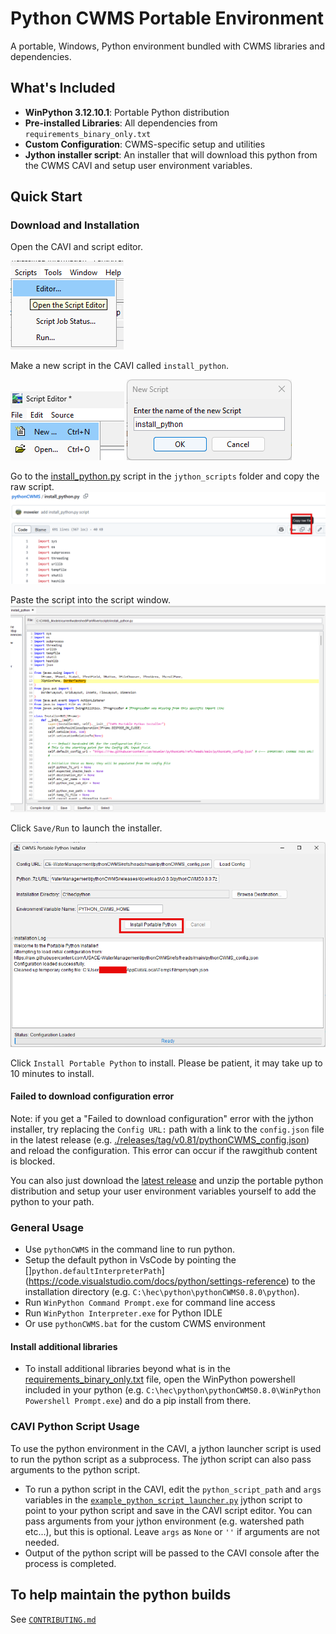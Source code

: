 # Python CWMS Portable Environment

A portable, Windows, Python environment bundled with CWMS libraries and dependencies.

## What's Included

- **WinPython 3.12.10.1**: Portable Python distribution
- **Pre-installed Libraries**: All dependencies from `requirements_binary_only.txt`
- **Custom Configuration**: CWMS-specific setup and utilities
- **Jython installer script**: An installer that will download this python from the CWMS CAVI and setup user environment variables.

## Quick Start

### Download and Installation
Open the CAVI and script editor.

![alt text](./screenshots/image.png)

Make a new script in the CAVI called `install_python`.

![alt text](./screenshots/image-2.png)
![alt text](./screenshots/image-3.png)

Go to the [install_python.py](./jython_scripts/install_python.py) script in the `jython_scripts` folder and copy the raw script.
![alt text](./screenshots/image-1.png)

Paste the script into the script window.
![alt text](./screenshots/image-4.png)

Click `Save/Run` to launch the installer.

![alt text](./screenshots/image-5.png)

Click `Install Portable Python` to install. Please be patient, it may take up to 10 minutes to install.

#### Failed to download configuration error

Note: if you get a "Failed to download configuration" error with the jython installer, try replacing the `Config URL:` path with a link to the `config.json` file in the latest release (e.g. [./releases/tag/v0.81/pythonCWMS_config.json](./releases/download/v0.81/pythonCWMS_config.json)) and reload the configuration. This error can occur if the rawgithub content is blocked.

You can also just download the [latest release](./releases/) and unzip the portable python distribution and setup your user environment variables yourself to add the python to your path.

### General Usage
- Use `pythonCWMS` in the command line to run python.
- Setup the default python in VsCode by pointing the []`python.defaultInterpreterPath`] (https://code.visualstudio.com/docs/python/settings-reference) to the installation directory (e.g. `C:\hec\python\pythonCWMS0.8.0\python`). 
- Run `WinPython Command Prompt.exe` for command line access
- Run `WinPython Interpreter.exe` for Python IDLE
- Or use `pythonCWMS.bat` for the custom CWMS environment
  
#### Install additional libraries
- To install additional libraries beyond what is in the [requirements_binary_only.txt](./requirements_binary_only.txt) file, open the WinPython powershell included in your python (e.g. `C:\hec\python\pythonCWMS0.8.0\WinPython Powershell Prompt.exe`) and do a pip install from there.

### CAVI Python Script Usage
 To use the python environment in the CAVI, a jython launcher script is used to run the python script as a subprocess. The jython script can also pass arguments to the python script.

- To run a python script in the CAVI, edit the `python_script_path` and `args` variables in the [`example_python_script_launcher.py`](./jython_scripts/example_python_script_launcher.py) jython script to point to your python script and save in the CAVI script editor. You can pass arguments from your jython environment (e.g. watershed path etc...), but this is optional. Leave `args` as `None` or `''` if arguments are not needed.
- Output of the python script will be passed to the CAVI console after the process is completed. 

## To help maintain the python builds

See [`CONTRIBUTING.md`](CONTRIBUTING.md)
